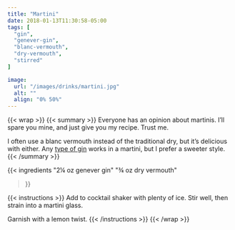 ```yaml
---
title: "Martini"
date: 2018-01-13T11:30:58-05:00
tags: [
  "gin",
  "genever-gin",
  "blanc-vermouth",
  "dry-vermouth",
  "stirred"
]

image:
  url: "/images/drinks/martini.jpg"
  alt: ""
  align: "0% 50%"
---
```

{{< wrap >}}
{{< summary >}}
Everyone has an opinion about martinis. I’ll spare you mine, and just give you my recipe. Trust me.

I often use a blanc vermouth instead of the traditional dry, but it’s delicious with either. Any [type of gin](/ingredients/gin/) works in a martini, but I prefer a sweeter style.
{{< /summary >}}


{{< ingredients
  "2¼ oz genever gin"
  "¾ oz dry vermouth"
>}}


{{< instructions >}}
Add to cocktail shaker with plenty of ice. Stir well, then strain into a martini glass.

Garnish with a lemon twist.
{{< /instructions >}}
{{< /wrap >}}

